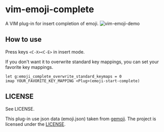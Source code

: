 vim-emoji-complete
==================
A VIM plug-in for insert completion of emoji.
![vim-emoji-demo](http://i.imgur.com/FWPR9Ry.png)

How to use
----------
Press keys `<C-X><C-E>` in insert mode.

If you don't want it to overwrite standard key mappings, you can set your
favorite key mappings.
```vim
let g:emoji_complete_overwrite_standard_keymaps = 0
imap YOUR_FAVORITE_KEY_MAPPING <Plug>(emoji-start-complete)
```

LICENSE
-------
See LICENSE.

This plug-in use json data (emoji.json) taken from [gemoji](https://github.com/github/gemoji).
The project is licensed under the [LICENSE](https://github.com/github/gemoji/blob/master/LICENSE).

